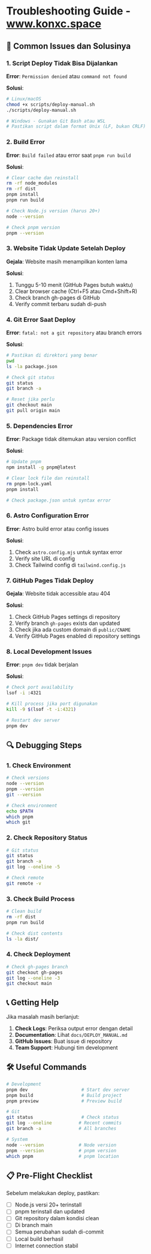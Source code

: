 # Troubleshooting Guide - www.konxc.space

## 🚨 Common Issues dan Solusinya

### 1. Script Deploy Tidak Bisa Dijalankan

**Error**: `Permission denied` atau `command not found`

**Solusi**:
```bash
# Linux/macOS
chmod +x scripts/deploy-manual.sh
./scripts/deploy-manual.sh

# Windows - Gunakan Git Bash atau WSL
# Pastikan script dalam format Unix (LF, bukan CRLF)
```

### 2. Build Error

**Error**: `Build failed` atau error saat `pnpm run build`

**Solusi**:
```bash
# Clear cache dan reinstall
rm -rf node_modules
rm -rf dist
pnpm install
pnpm run build

# Check Node.js version (harus 20+)
node --version

# Check pnpm version
pnpm --version
```

### 3. Website Tidak Update Setelah Deploy

**Gejala**: Website masih menampilkan konten lama

**Solusi**:
1. Tunggu 5-10 menit (GitHub Pages butuh waktu)
2. Clear browser cache (Ctrl+F5 atau Cmd+Shift+R)
3. Check branch gh-pages di GitHub
4. Verify commit terbaru sudah di-push

### 4. Git Error Saat Deploy

**Error**: `fatal: not a git repository` atau branch errors

**Solusi**:
```bash
# Pastikan di direktori yang benar
pwd
ls -la package.json

# Check git status
git status
git branch -a

# Reset jika perlu
git checkout main
git pull origin main
```

### 5. Dependencies Error

**Error**: Package tidak ditemukan atau version conflict

**Solusi**:
```bash
# Update pnpm
npm install -g pnpm@latest

# Clear lock file dan reinstall
rm pnpm-lock.yaml
pnpm install

# Check package.json untuk syntax error
```

### 6. Astro Configuration Error

**Error**: Astro build error atau config issues

**Solusi**:
1. Check `astro.config.mjs` untuk syntax error
2. Verify site URL di config
3. Check Tailwind config di `tailwind.config.js`

### 7. GitHub Pages Tidak Deploy

**Gejala**: Website tidak accessible atau 404

**Solusi**:
1. Check GitHub Pages settings di repository
2. Verify branch `gh-pages` exists dan updated
3. Check jika ada custom domain di `public/CNAME`
4. Verify GitHub Pages enabled di repository settings

### 8. Local Development Issues

**Error**: `pnpm dev` tidak berjalan

**Solusi**:
```bash
# Check port availability
lsof -i :4321

# Kill process jika port digunakan
kill -9 $(lsof -t -i:4321)

# Restart dev server
pnpm dev
```

## 🔍 Debugging Steps

### 1. Check Environment
```bash
# Check versions
node --version
pnpm --version
git --version

# Check environment
echo $PATH
which pnpm
which git
```

### 2. Check Repository Status
```bash
# Git status
git status
git branch -a
git log --oneline -5

# Check remote
git remote -v
```

### 3. Check Build Process
```bash
# Clean build
rm -rf dist
pnpm run build

# Check dist contents
ls -la dist/
```

### 4. Check Deployment
```bash
# Check gh-pages branch
git checkout gh-pages
git log --oneline -3
git checkout main
```

## 📞 Getting Help

Jika masalah masih berlanjut:

1. **Check Logs**: Periksa output error dengan detail
2. **Documentation**: Lihat `docs/DEPLOY_MANUAL.md`
3. **GitHub Issues**: Buat issue di repository
4. **Team Support**: Hubungi tim development

## 🛠️ Useful Commands

```bash
# Development
pnpm dev                    # Start dev server
pnpm build                  # Build project
pnpm preview                # Preview build

# Git
git status                  # Check status
git log --oneline          # Recent commits
git branch -a              # All branches

# System
node --version             # Node version
pnpm --version             # pnpm version
which pnpm                 # pnpm location
```

## 📋 Pre-Flight Checklist

Sebelum melakukan deploy, pastikan:

- [ ] Node.js versi 20+ terinstall
- [ ] pnpm terinstall dan updated
- [ ] Git repository dalam kondisi clean
- [ ] Di branch main
- [ ] Semua perubahan sudah di-commit
- [ ] Local build berhasil
- [ ] Internet connection stabil
